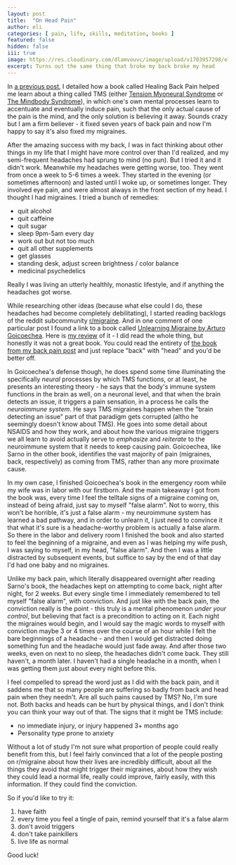 ```yaml
---
layout: post
title:  "On Head Pain"
author: eli
categories: [ pain, life, skills, meditation, books ]
featured: false
hidden: false
iii: true
image: https://res.cloudinary.com/dlamvouvc/image/upload/v1703957298/eli/fhz5rz10o8rhrprdlqxa.jpg
excerpt: Turns out the same thing that broke my back broke my head
---
```


In [a previous post]({{site.baseurl}}/blog/on-back-pain/), I detailed how a book called Healing Back Pain helped me learn about a thing called TMS (either [Tension Myoneural Syndrome](https://en.wikipedia.org/wiki/Tension_myositis_syndrome) or [The Mindbody Syndrome](https://www.tmswiki.org/forum/tags/back-pain/)), in which one's own mental processes learn to accentuate and eventually induce pain, such that the only actual cause of the pain is the mind, and the only solution is believing it away. Sounds crazy but I am a firm believer - it fixed seven years of back pain and now I'm happy to say it's also fixed my migraines.

After the amazing success with my back, I was in fact thinking about other things in my life that I might have more control over than I'd realized, and my semi-frequent headaches had sprung to mind (no pun). But I tried it and it didn't work. Meanwhile my headaches were getting worse, too. They went from once a week to 5-6 times a week. They started in the evening (or sometimes afternoon) and lasted until I woke up, or sometimes longer. They involved eye pain, and were almost always in the front section of my head. I thought I had migraines. I tried a bunch of remedies:

- quit alcohol
- quit caffeine
- quit sugar
- sleep 9pm-5am every day
- work out but not too much
- quit all other supplements
- get glasses
- standing desk, adjust screen brightness / color balance
- medicinal psychedelics

Really I was living an utterly healthly, monastic lifestyle, and if anything the headaches got worse.

While researching other ideas (because what else could I do, these headaches had become completely debilitating), I started reading backlogs of the reddit subcommunity [r/migraine](https://www.reddit.com/r/migraine/). And in one comment of one particular post I found a link to a book called [Unlearning Migraine by Arturo Goicoechea](https://www.amazon.com/Unlearning-Migraine-Arturo-Goicoechea/dp/1082399205). Here is [my review](https://www.osmr.org/2023/12/unlearning-migraine-by-arturo-goicoechea.html) of it - I did read the whole thing, but honestly it was not a great book. You could read the entirety of [the book from my back pain post](https://www.amazon.com/Healing-Back-Pain-audiobook/dp/B00005NRA7) and just replace "back" with "head" and you'd be better off.

In Goicoechea's defense though, he does spend some time illuminating the specifically *neural* processes by which TMS functions, or at least, he presents an interesting theory - he says that the body's immune system functions in the brain as well, on a neuronal level, and that when the brain detects an issue, it triggers a pain sensation, in a process he calls the *neuroimmune system*. He says TMS migraines happen when the "brain detecting an issue" part of that paradigm gets corrupted (altho he seemingly doesn't know about TMS). He goes into some detail about NSAIDS and how they work, and about how the various migraine triggers we all learn to avoid actually serve to *emphasize* and *reiterate* to the neuroimmune system that it needs to keep causing pain. Goicoechea, like Sarno in the other book, identifies the vast majority of pain (migraines, back, respectively) as coming from TMS, rather than any more proximate cause.

In my own case, I finished Goicoechea's book in the emergency room while my wife was in labor with our firstborn. And the main takeaway I got from the book was, every time I feel the telltale signs of a migraine coming on, instead of being afraid, just say to myself "false alarm". Not to worry, this won't be horrible, it's just a false alarm - my neuroimmune system has learned a bad pathway, and in order to unlearn it, I just need to convince it that what it's sure is a headache-worthy problem is actually a false alarm. So there in the labor and delivery room I finished the book and also started to feel the beginning of a migraine, and even as I was helping my wife push, I was saying to myself, in my head, "false alarm". And then I was a little distracted by subsequent events, but suffice to say by the end of that day I'd had one baby and no migraines.

Unlike my back pain, which literally disappeared overnight after reading Sarno's book, the headaches kept on attempting to come back, night after night, for 2 weeks. But every single time I immediately remembered to tell myself "false alarm", with conviction. And just like with the back pain, the conviction really is the point - this truly is a mental phenomenon *under your control*, but believing that fact is a precondition to acting on it. Each night the migraines would begin, and I would say the magic words to myself with conviction maybe 3 or 4 times over the course of an hour while I felt the bare beginnings of a headache - and then I would get distracted doing something fun and the headache would just fade away. And after those two weeks, even on next to no sleep, the headaches didn't come back. They still haven't, a month later. I haven't had a single headache in a month, when I was getting them just about every night before this.

I feel compelled to spread the word just as I did with the back pain, and it saddens me that so many people are suffering so badly from back and head pain when they needn't. Are all such pains caused by TMS? No, I'm sure not. Both backs and heads can be hurt by physical things, and I don't think you can think your way out of that. The signs that it might be TMS include:

- no immediate injury, or injury happened 3+ months ago
- Personality type prone to anxiety

Without a lot of study I'm not sure what proportion of people could really benefit from this, but I feel fairly convinced that a lot of the people posting on r/migraine about how their lives are incredibly difficult, about all the things they avoid that might trigger their migraines, about how they wish they could lead a normal life, really could improve, fairly easily, with this information. If they could find the conviction.

So if you'd like to try it:

1. have faith
2. every time you feel a tingle of pain, remind yourself that it's a false alarm
3. don't avoid triggers
4. don't take painkillers
5. live life as normal

Good luck!
